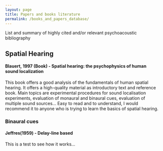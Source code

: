 ```yaml
---
layout: page
title: Papers and books literature
permalink: /books_and_papers_database/
---
```


List and summary of highly cited and/or relevant psychoacoustic bibliography

## Spatial Hearing
#### Blauert, 1997 (Book) - Spatial hearing: the psychophysics of human sound localization
This book offers a good analysis of the fundamentals of human spatial hearing. It offers a high-quality material as introductory text and reference book.
Main topics are experimental procedures for sound localisation experiments, evaluation of monaural and binaural cues, evaluation of multiple sound sources...
Easy to read and to understand, I would recommend it to anyone who is trying to learn the basics of spatial hearing.
### Binaural cues
#### Jeffres(1959) - Delay-line based
This is a test to see how it works...
